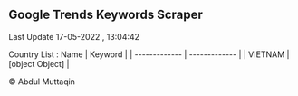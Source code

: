 

## Google Trends Keywords Scraper 
 
Last Update 17-05-2022 , 13:04:42

Country List :
 Name  | Keyword |
| ------------- | ------------- |
| VIETNAM | [object Object] |



© Abdul Muttaqin 
